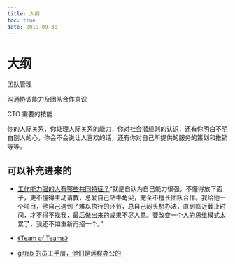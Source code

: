 ```yaml
---
title: 大纲
toc: true
date: 2019-09-30
---
```

# 大纲

团队管理


沟通协调能力及团队合作意识

CTO 需要的技能


你的人际关系，你处理人际关系的能力，你对社会潜规则的认识，还有你明白不明白别人的心，你会不会说让人喜欢的话，还有你对自己所提供的服务的策划和推销等等，

## 可以补充进来的

- [工作能力强的人有哪些共同特征？](https://www.zhihu.com/question/28880482/answer/743167723)“就是自认为自己能力很强，不懂得放下面子，更不懂得主动请教，总爱自己钻牛角尖，完全不擅长团队合作。我给他一个项目，他自己遇到了难以执行的环节，总自己闷头想办法，直到临近截止时间，才不得不找我，最后做出来的成果不尽人意。要改变一个人的思维模式太累了，我还不如重新再招一个。”

- [《Team of Teams》](https://book.douban.com/subject/26330294/)


- [gitlab 的员工手册，他们是远程办公的](https://about.gitlab.com/handbook/hiring/job-families/)

